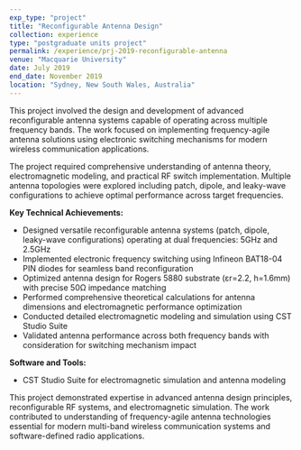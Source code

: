 ```yaml
---
exp_type: "project"
title: "Reconfigurable Antenna Design"
collection: experience
type: "postgraduate units project"
permalink: /experience/prj-2019-reconfigurable-antenna
venue: "Macquarie University"
date: July 2019
end_date: November 2019
location: "Sydney, New South Wales, Australia"
---
```


This project involved the design and development of advanced reconfigurable antenna systems capable of operating across multiple frequency bands. The work focused on implementing frequency-agile antenna solutions using electronic switching mechanisms for modern wireless communication applications.

The project required comprehensive understanding of antenna theory, electromagnetic modeling, and practical RF switch implementation. Multiple antenna topologies were explored including patch, dipole, and leaky-wave configurations to achieve optimal performance across target frequencies.

**Key Technical Achievements:**

- Designed versatile reconfigurable antenna systems (patch, dipole, leaky-wave configurations) operating at dual frequencies: 5GHz and 2.5GHz
- Implemented electronic frequency switching using Infineon BAT18-04 PIN diodes for seamless band reconfiguration
- Optimized antenna design for Rogers 5880 substrate (εr=2.2, h=1.6mm) with precise 50Ω impedance matching
- Performed comprehensive theoretical calculations for antenna dimensions and electromagnetic performance optimization
- Conducted detailed electromagnetic modeling and simulation using CST Studio Suite
- Validated antenna performance across both frequency bands with consideration for switching mechanism impact

**Software and Tools:**

- CST Studio Suite for electromagnetic simulation and antenna modeling

This project demonstrated expertise in advanced antenna design principles, reconfigurable RF systems, and electromagnetic simulation. The work contributed to understanding of frequency-agile antenna technologies essential for modern multi-band wireless communication systems and software-defined radio applications.
